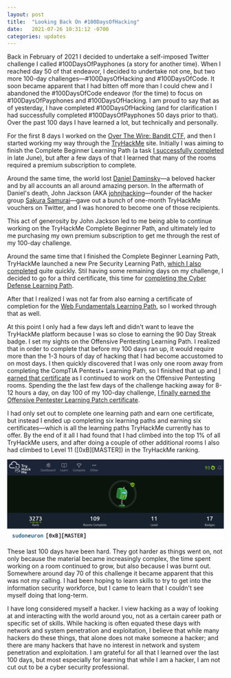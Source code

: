 ```yaml
---
layout: post
title:  "Looking Back On #100DaysOfHacking"
date:   2021-07-26 10:31:12 -0700
categories: updates
---
```

Back in February of 2021 I decided to undertake a self-imposed Twitter challenge I called #100DaysOfPayphones (a story for another time). When I reached day 50 of that endeavor, I decided to undertake not one, but two more 100-day challenges—#100DaysOfHacking and #100DaysOfCode. It soon became apparent that I had bitten off more than I could chew and I abandoned the #100DaysOfCode endeavor (for the time) to focus on #100DaysOfPayphones and #100DaysOfHacking. I am proud to say that as of yesterday, I have completed #100DaysOfHacking (and for clarification I had successfully completed #100DaysOfPayphones 50 days prior to that). Over the past 100 days I have learned a lot, but technically and personally.

For the first 8 days I worked on the [Over The Wire: Bandit CTF](https://overthewire.org/wargames/bandit/), and then I started working my way through the [TryHackMe](https://tryhackme.com) site. Initially I was aiming to finish the Complete Beginner Learning Path (a task [I successfully completed](https://sudoneuron.com/updates/2021/07/04/TryHackMe-complete-beginners-path-certificate.html) in late June), but after a few days of that I learned that many of the rooms required a premium subscription to complete. 

Around the same time, the world lost [Daniel Daminsky](https://en.wikipedia.org/wiki/Dan_Kaminsky)—a beloved hacker and by all accounts an all around amazing person. In the aftermath of Daniel's death, John Jackson (AKA [johnjhacking](https://twitter.com/johnjhacking)—founder of the hacker group [Sakura Samurai](https://sakurasamurai.pro/)—gave out a bunch of one-month TryHackMe vouchers on Twitter, and I was honored to become one of those recipients.

This act of generosity by John Jackson led to me being able to continue working on the TryHackMe Complete Beginner Path, and ultimately led to me purchasing my own premium subscription to get me through the rest of my 100-day challenge.

Around the same time that I finished the Complete Beginner Learning Path, TryHackMe launched a new Pre Security Learning Path, [which I also completed](https://sudoneuron.com/updates/2021/07/04/TryHackMe-pre-security-learning-path.html) quite quickly. Stil having some remaining days on my challenge, I decided to go for a third certificate, this time for [completing the Cyber Defense Learning Path](https://sudoneuron.com/updates/2021/07/21/TryHackMe-cyber-defense-certificate.html).

After that I realized I was not far from also earning a certificate of completion for the [Web Fundamentals Learning Path](https://sudoneuron.com/updates/2021/07/22/TryHackMe-web-fundamentals-certificate.html), so I worked through that as well.

At this point I only had a few days left and didn't want to leave the TryHackMe platform because I was so close to earning the 90 Day Streak badge. I set my sights on the Offensive Pentesting Learning Path. I realized that in order to complete that before my 100 days ran up, it would require more than the 1-3 hours of day of hacking that I had become accustomed to on most days. I then quickly discovered that I was only one room away from completing the CompTIA Pentest+ Learning Path, so I finished that up and [I earned that certificate](https://sudoneuron.com/updates/2021/07/24/TryHackMe-comptia-pentest-plus-certificate.html) as I continued to work on the Offensive Pentesting rooms. Spending the the last few days of the challenge hacking away for 8-12 hours a day, on day 100 of my 100-day challenge, [I finally earned the Offensive Pentester Learning Patch certificate](https://sudoneuron.com/updates/2021/07/25/TryHackMe-offensive-pentesting-certificate.html).

I had only set out to complete one learning path and earn one certificate, but instead I ended up completing six learning paths and earning six certificates—which is all the learning paths TryHackMe currently has to offer. By the end of it all I had found that I had climbed into the top 1% of all TryHackMe users, and after doing a couple of other additional rooms I also had climbed to Level 11 ([0xB][MASTER]) in the TryHackMe ranking.

![My TryHackMe stats as of 26 July, 2021.](/img/THM-Stats.png "My TryHackMe stats as of 26 July, 2021.")

These last 100 days have been hard. They got harder as things went on, not only because the material became increasingly complex, the time spent working on a room continued to grow, but also because I was burnt out. Somewhere around day 70 of this challenge it became apparent that this was not my calling. I had been hoping to learn skills to try to get into the information security workforce, but I came to learn that I couldn't see myself doing that long-term. 

I have long considered myself a hacker. I view hacking as a way of looking at and interacting with the world around you, not as a certain career path or specific set of skills. While hacking is often equated these days with network and system penetration and exploitation, I believe that while many hackers do these things, that alone does not make someone a hacker; and there are many hackers that have no interest in network and system penetration and exploitation. I am grateful for all that I learned over the last 100 days, but most especially for learning that while I am a hacker, I am not cut out to be a cyber security professional. 